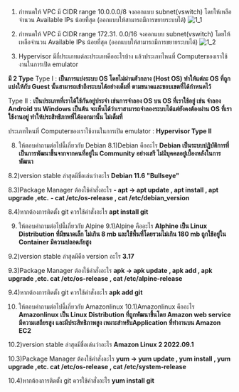
1) กำหนดให้ VPC มี CIDR range 10.0.0.0/8 จงออกแบบ subnet(vswitch) โดยให้เหลือจำนวน Available IPs น้อยที่สุด
 (ออกแบบให้สามารถมีการขยายระบบได้)
![1_1](https://user-images.githubusercontent.com/110074022/222391329-ecb33cac-294a-412c-8b4b-d9d5b02fa282.png)
2) กำหนดให้ VPC มี CIDR range 172.31. 0.0/16 จงออกแบบ subnet(vswitch) โดยให้เหลือจำนวน Available IPs น้อยที่สุด
(ออกแบบให้สามารถมีการขยายระบบได้)
![1_2](https://user-images.githubusercontent.com/110074022/222392603-d84fa76e-260a-42e1-91f5-8a4923606a66.png)


6) Hypervisor มีกี่ประเภทแต่ละประเภทคืออะไรบ้าง แล้วประเภทไหนที่ Computerของเราใช้งานในการเปิด emulator

**มี 2 Type**
Type I : **เป็นการแบ่งระบบ OS โดยไม่ผ่านตัวกลาง (Host OS) ทำให้แต่ละ OS ที่ถูกแบ่งให้กับ Guest นั้นสามารถเข้าถึงระบบได้อย่างเต็มที่ ตามขนาดและขอบเขตที่ได้กำหนดไว้**

Type II : **เป็นประเภทที่เราได้ใช้กันอยู่ประจำ เช่นการจำลอง OS บน OS ที่เราใช้อยู่ เช่น จำลอง Android บน Windows เป็นต้น จะเห็นได้ว่าเราสามารถจำลองระบบได้แต่ยังคงต้องผ่าน OS ที่เราใช้งานอยู่ ทำให้ประสิทธิภาพที่ได้ออกมานั้น ไม่เต็มที่**

ประเภทไหนที่ Computerของเราใช้งานในการเปิด emulator : **Hypervisor Type II**


8) ให้ตอบคำถามต่อไปนี้เกี่ยวกับ Debian
8.1)Debian คืออะไร **Debian เป็นระบบปฏิบัติการที่เป็นการพัฒนาขึ้นจากจากคนที่อยู่ใน Community อย่างเสรี ไม่มีบุคคลอยู๋เบื้องหลังในการพัฒนา**

8.2)version stable ล่าสุดมีชื่อเล่นว่าอะไร **Debian 11.6 "Bullseye"**

8.3)Package Manager ต้องใช้คำสั่งอะไร 
**- apt -> apt update , apt install , apt upgrade ,etc.**
**- cat /etc/os-release , cat /etc/debian_version**

8.4)หากต้องการติดตั้ง git ควรใช้คำสั่งอะไร  **apt install git**




9) ให้ตอบคำถามต่อไปนี้เกี่ยวกับ Alpine
9.1)Alpine คืออะไร  **Alphine เป็น Linux Distribution ที่มีขนาดเล็ก ไม่เกิน 8 mb และใช้พื้นที่โดยรวมไม่เกิน 180 mb ถูกใช้อยู่ใน Container มีความปลอดภัยสูง**

9.2)version stable ล่าสุดมีคือ version อะไร **3.17**

9.3)Package Manager ต้องใช้คำสั่งอะไร
**apk -> apk update , apk add , apk upgrade ,etc.
cat /etc/os-release , cat /etc/alpine-release**

9.4)หากต้องการติดตั้ง git ควรใช้คำสั่งอะไร
**apk add git**



10) ให้ตอบคำถามต่อไปนี้เกี่ยวกับ Amazonlinux
10.1)Amazonlinux คืออะไร  **Amazonlinux เป็น Linux Distribution ที่ถูกพัฒนาขึ้นโดย Amazon web service มีความเสถียรสูง และมีประสิทธิภาพสูง เหมาะสำหรับApplication ที่ทำงานบน Amazon EC2**

10.2)version stable ล่าสุดมีชื่อเล่นว่าอะไร  **Amazon Linux 2 2022.09.1**

10.3)Package Manager ต้องใช้คำสั่งอะไร
**yum -> yum update , yum install , yum upgrade ,etc.
cat /etc/os-release , cat /etc/system-release**

10.4)หากต้องการติดตั้ง git ควรใช้คำสั่งอะไร  **yum install git**

